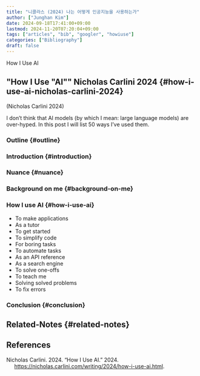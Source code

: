 ```yaml
---
title: "니콜라스 (2024) 나는 어떻게 인공지능을 사용하는가"
author: ["Junghan Kim"]
date: 2024-09-18T17:41:00+09:00
lastmod: 2024-11-20T07:20:04+09:00
tags: ["articles", "bib", "googler", "howiuse"]
categories: ["Bibliography"]
draft: false
---
```


How I Use AI

<!--more-->


## "How I Use "AI"" Nicholas Carlini 2024 {#how-i-use-ai-nicholas-carlini-2024}

(Nicholas Carlini 2024)

I don’t think that AI models (by which I mean: large language models) are over-hyped. In this post I will list 50 ways I’ve used them.


### Outline {#outline}


### Introduction {#introduction}


### Nuance {#nuance}


### Background on me {#background-on-me}


### How I use AI {#how-i-use-ai}

-   To make applications
-   As a tutor
-   To get started
-   To simplify code
-   For boring tasks
-   To automate tasks
-   As an API reference
-   As a search engine
-   To solve one-offs
-   To teach me
-   Solving solved problems
-   To fix errors


### Conclusion {#conclusion}


## Related-Notes {#related-notes}

## References

<style>.csl-entry{text-indent: -1.5em; margin-left: 1.5em;}</style><div class="csl-bib-body">
  <div class="csl-entry">Nicholas Carlini. 2024. “How I Use AI.” 2024. <a href="https://nicholas.carlini.com/writing/2024/how-i-use-ai.html">https://nicholas.carlini.com/writing/2024/how-i-use-ai.html</a>.</div>
</div>
